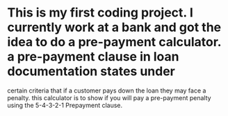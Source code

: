 # This is my first coding project. I currently work at a bank and got the idea to do a pre-payment calculator. a pre-payment clause in loan documentation states under 
certain criteria that if a customer pays down the loan they may face a penalty. this calculator is to show if you will pay a pre-payment penalty using the 
5-4-3-2-1 Prepayment clause.

